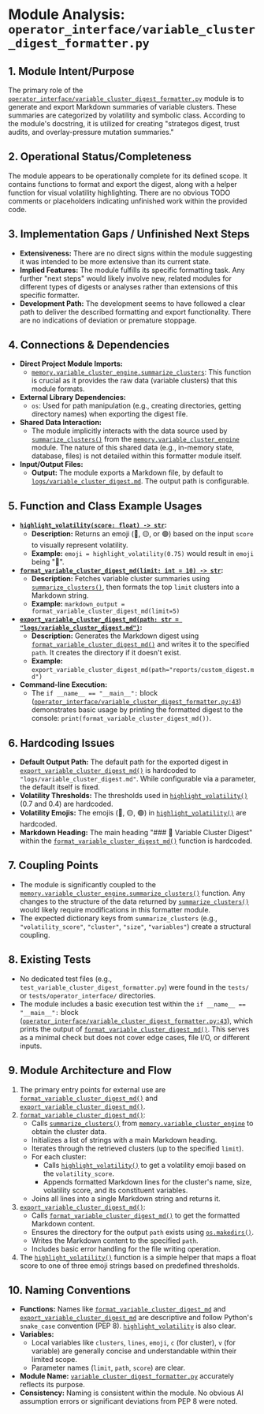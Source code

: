 # Module Analysis: `operator_interface/variable_cluster_digest_formatter.py`

## 1. Module Intent/Purpose

The primary role of the [`operator_interface/variable_cluster_digest_formatter.py`](operator_interface/variable_cluster_digest_formatter.py) module is to generate and export Markdown summaries of variable clusters. These summaries are categorized by volatility and symbolic class. According to the module's docstring, it is utilized for creating "strategos digest, trust audits, and overlay-pressure mutation summaries."

## 2. Operational Status/Completeness

The module appears to be operationally complete for its defined scope. It contains functions to format and export the digest, along with a helper function for visual volatility highlighting. There are no obvious TODO comments or placeholders indicating unfinished work within the provided code.

## 3. Implementation Gaps / Unfinished Next Steps

*   **Extensiveness:** There are no direct signs within the module suggesting it was intended to be more extensive than its current state.
*   **Implied Features:** The module fulfills its specific formatting task. Any further "next steps" would likely involve new, related modules for different types of digests or analyses rather than extensions of this specific formatter.
*   **Development Path:** The development seems to have followed a clear path to deliver the described formatting and export functionality. There are no indications of deviation or premature stoppage.

## 4. Connections & Dependencies

*   **Direct Project Module Imports:**
    *   [`memory.variable_cluster_engine.summarize_clusters`](memory/variable_cluster_engine.py:0): This function is crucial as it provides the raw data (variable clusters) that this module formats.
*   **External Library Dependencies:**
    *   `os`: Used for path manipulation (e.g., creating directories, getting directory names) when exporting the digest file.
*   **Shared Data Interaction:**
    *   The module implicitly interacts with the data source used by [`summarize_clusters()`](memory/variable_cluster_engine.py:21) from the [`memory.variable_cluster_engine`](memory/variable_cluster_engine.py) module. The nature of this shared data (e.g., in-memory state, database, files) is not detailed within this formatter module itself.
*   **Input/Output Files:**
    *   **Output:** The module exports a Markdown file, by default to [`logs/variable_cluster_digest.md`](logs/variable_cluster_digest.md). The output path is configurable.

## 5. Function and Class Example Usages

*   **[`highlight_volatility(score: float) -> str`](operator_interface/variable_cluster_digest_formatter.py:13):**
    *   **Description:** Returns an emoji (🔴, 🟡, or 🟢) based on the input `score` to visually represent volatility.
    *   **Example:** `emoji = highlight_volatility(0.75)` would result in `emoji` being "🔴".
*   **[`format_variable_cluster_digest_md(limit: int = 10) -> str`](operator_interface/variable_cluster_digest_formatter.py:20):**
    *   **Description:** Fetches variable cluster summaries using [`summarize_clusters()`](memory/variable_cluster_engine.py:21), then formats the top `limit` clusters into a Markdown string.
    *   **Example:** `markdown_output = format_variable_cluster_digest_md(limit=5)`
*   **[`export_variable_cluster_digest_md(path: str = "logs/variable_cluster_digest.md")`](operator_interface/variable_cluster_digest_formatter.py:33):**
    *   **Description:** Generates the Markdown digest using [`format_variable_cluster_digest_md()`](operator_interface/variable_cluster_digest_formatter.py:20) and writes it to the specified `path`. It creates the directory if it doesn't exist.
    *   **Example:** `export_variable_cluster_digest_md(path="reports/custom_digest.md")`
*   **Command-line Execution:**
    *   The `if __name__ == "__main__":` block ([`operator_interface/variable_cluster_digest_formatter.py:43`](operator_interface/variable_cluster_digest_formatter.py:43)) demonstrates basic usage by printing the formatted digest to the console: `print(format_variable_cluster_digest_md())`.

## 6. Hardcoding Issues

*   **Default Output Path:** The default path for the exported digest in [`export_variable_cluster_digest_md()`](operator_interface/variable_cluster_digest_formatter.py:33) is hardcoded to `"logs/variable_cluster_digest.md"`. While configurable via a parameter, the default itself is fixed.
*   **Volatility Thresholds:** The thresholds used in [`highlight_volatility()`](operator_interface/variable_cluster_digest_formatter.py:13) (0.7 and 0.4) are hardcoded.
*   **Volatility Emojis:** The emojis (🔴, 🟡, 🟢) in [`highlight_volatility()`](operator_interface/variable_cluster_digest_formatter.py:13) are hardcoded.
*   **Markdown Heading:** The main heading "### 🧠 Variable Cluster Digest" within the [`format_variable_cluster_digest_md()`](operator_interface/variable_cluster_digest_formatter.py:20) function is hardcoded.

## 7. Coupling Points

*   The module is significantly coupled to the [`memory.variable_cluster_engine.summarize_clusters()`](memory/variable_cluster_engine.py:21) function. Any changes to the structure of the data returned by [`summarize_clusters()`](memory/variable_cluster_engine.py:21) would likely require modifications in this formatter module.
*   The expected dictionary keys from `summarize_clusters` (e.g., `"volatility_score"`, `"cluster"`, `"size"`, `"variables"`) create a structural coupling.

## 8. Existing Tests

*   No dedicated test files (e.g., `test_variable_cluster_digest_formatter.py`) were found in the `tests/` or `tests/operator_interface/` directories.
*   The module includes a basic execution test within the `if __name__ == "__main__":` block ([`operator_interface/variable_cluster_digest_formatter.py:43`](operator_interface/variable_cluster_digest_formatter.py:43)), which prints the output of [`format_variable_cluster_digest_md()`](operator_interface/variable_cluster_digest_formatter.py:20). This serves as a minimal check but does not cover edge cases, file I/O, or different inputs.

## 9. Module Architecture and Flow

1.  The primary entry points for external use are [`format_variable_cluster_digest_md()`](operator_interface/variable_cluster_digest_formatter.py:20) and [`export_variable_cluster_digest_md()`](operator_interface/variable_cluster_digest_formatter.py:33).
2.  [`format_variable_cluster_digest_md()`](operator_interface/variable_cluster_digest_formatter.py:20):
    *   Calls [`summarize_clusters()`](memory/variable_cluster_engine.py:21) from [`memory.variable_cluster_engine`](memory/variable_cluster_engine.py) to obtain the cluster data.
    *   Initializes a list of strings with a main Markdown heading.
    *   Iterates through the retrieved clusters (up to the specified `limit`).
    *   For each cluster:
        *   Calls [`highlight_volatility()`](operator_interface/variable_cluster_digest_formatter.py:13) to get a volatility emoji based on the `volatility_score`.
        *   Appends formatted Markdown lines for the cluster's name, size, volatility score, and its constituent variables.
    *   Joins all lines into a single Markdown string and returns it.
3.  [`export_variable_cluster_digest_md()`](operator_interface/variable_cluster_digest_formatter.py:33):
    *   Calls [`format_variable_cluster_digest_md()`](operator_interface/variable_cluster_digest_formatter.py:20) to get the formatted Markdown content.
    *   Ensures the directory for the output `path` exists using [`os.makedirs()`](operator_interface/variable_cluster_digest_formatter.py:36).
    *   Writes the Markdown content to the specified `path`.
    *   Includes basic error handling for the file writing operation.
4.  The [`highlight_volatility()`](operator_interface/variable_cluster_digest_formatter.py:13) function is a simple helper that maps a float score to one of three emoji strings based on predefined thresholds.

## 10. Naming Conventions

*   **Functions:** Names like [`format_variable_cluster_digest_md`](operator_interface/variable_cluster_digest_formatter.py:20) and [`export_variable_cluster_digest_md`](operator_interface/variable_cluster_digest_formatter.py:33) are descriptive and follow Python's `snake_case` convention (PEP 8). [`highlight_volatility`](operator_interface/variable_cluster_digest_formatter.py:13) is also clear.
*   **Variables:**
    *   Local variables like `clusters`, `lines`, `emoji`, `c` (for cluster), `v` (for variable) are generally concise and understandable within their limited scope.
    *   Parameter names (`limit`, `path`, `score`) are clear.
*   **Module Name:** [`variable_cluster_digest_formatter.py`](operator_interface/variable_cluster_digest_formatter.py) accurately reflects its purpose.
*   **Consistency:** Naming is consistent within the module. No obvious AI assumption errors or significant deviations from PEP 8 were noted.